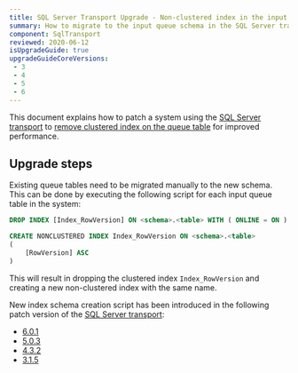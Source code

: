 ```yaml
---
title: SQL Server Transport Upgrade - Non-clustered index in the input queue
summary: How to migrate to the input queue schema in the SQL Server transport without a clustered index
component: SqlTransport
reviewed: 2020-06-12
isUpgradeGuide: true
upgradeGuideCoreVersions:
 - 3
 - 4
 - 5
 - 6
---
```



This document explains how to patch a system using the [SQL Server transport](/transports/sql/) to [remove clustered index on the queue table](https://github.com/Particular/NServiceBus.SqlServer/pull/613) for improved performance. 

## Upgrade steps
 
Existing queue tables need to be migrated manually to the new schema. This can be done by executing the following script for each input queue table in the system:

```sql
DROP INDEX [Index_RowVersion] ON <schema>.<table> WITH ( ONLINE = ON )

CREATE NONCLUSTERED INDEX Index_RowVersion ON <schema>.<table>
(
    [RowVersion] ASC
)
```

This will result in dropping the clustered index `Index_RowVersion` and creating a new non-clustered index with the same name.

New index schema creation script has been introduced in the following patch version of the [SQL Server transport](/transports/sql/):

 * [6.0.1](https://github.com/Particular/NServiceBus.SqlServer/releases/tag/6.0.1)
 * [5.0.3](https://github.com/Particular/NServiceBus.SqlServer/releases/tag/5.0.3)
 * [4.3.2](https://github.com/Particular/NServiceBus.SqlServer/releases/tag/4.3.2)
 * [3.1.5](https://github.com/Particular/NServiceBus.SqlServer/releases/tag/3.1.5)